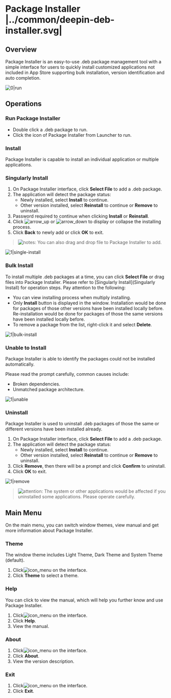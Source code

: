 # Package Installer |../common/deepin-deb-installer.svg|

## Overview

Package Installer is an easy-to-use .deb package management tool with a simple interface for users to quickly install customized applications not included in App Store supporting bulk installation, version identification and auto completion.  

![0|run](jpg/run.png)


## Operations

### Run Package Installer

- Double click a .deb package to run.
- Click the icon of Package Installer from Launcher to run. 

### Install

Package Installer is capable to install an individual application or multiple applications.

### Singularly Install

1. On Package Installer interface, click **Select File** to add a .deb package.
2. The application will detect the package status:
   - Newly installed, select **Install** to continue.
   - Other version installed, select **Reinstall** to continue or **Remove** to uninstall.
3. Password required to continue when clicking **Install** or **Reinstall**.
4. Click ![arrow_up](icon/arrow_up.svg) or ![arrow_down](icon/arrow_down.svg) to display or collapse the installing process.
5. Click **Back** to newly add or click **OK** to exit.


> ![notes](icon/notes.svg): You can also drag and drop file to Package Installer to add.

![1|single-install](jpg/single-install.png)

### Bulk Install

To install multiple .deb packages at a time, you can click **Select File** or drag files into Package Installer. Please refer to [Singularly Install](Singularly Install) for operation steps. Pay attention to the following:

- You can view installing process when multiply installing.
- Only **Install** button is displayed in the window. Installation would be done for packages of those other versions have been installed locally before. Re-installation would be done for packages of those the same versions have been installed locally before.
- To remove a package from the list, right-click it and select **Delete**. 

![1|bulk-install](jpg/bulk-install.png)

### Unable to Install

Package Installer is able to identify the packages could not be installed automatically.

Please read the prompt carefully, common causes include: 

- Broken dependencies.
- Unmatched package architecture.

![1|unable](jpg/unable.png)

### Uninstall

Package Installer is used to uninstall .deb packages of those the same or different versions have been installed already. 

1. On Package Installer interface, click **Select File** to add a .deb package.
2. The application will detect the package status:
   - Newly installed, select **Install** to continue.
   - Other version installed, select **Reinstall** to continue or **Remove** to uninstall.
3. Click **Remove**, then there will be a prompt and click **Confirm** to uninstall.
4. Click **OK** to exit.

![1|remove](jpg/remove.png)

> ![attention](icon/attention.svg): The system or other applications would be affected if you uninstalled some applications. Please operate carefully. 

## Main Menu

On the main menu, you can switch window themes, view manual and get more information about Package Installer.

### Theme

The window theme includes Light Theme, Dark Theme and System Theme (default).

1.   Click![icon_menu](icon/icon_menu.svg) on the interface.
2.   Click **Theme** to select a theme.

### Help

You can click to view the manual, which will help you further know and use Package Installer.

1. Click![icon_menu](icon/icon_menu.svg) on the interface.
2. Click **Help**.
3. View the manual.

### About

1. Click![icon_menu](icon/icon_menu.svg) on the interface.
2. Click **About**.
3. View the version description.

### Exit

1. Click![icon_menu](icon/icon_menu.svg) on the interface.
2. Click **Exit**.
